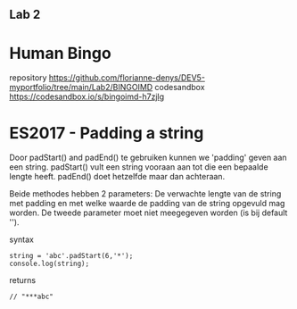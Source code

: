 ## Lab 2

# Human Bingo

repository https://github.com/florianne-denys/DEV5-myportfolio/tree/main/Lab2/BINGOIMD
codesandbox https://codesandbox.io/s/bingoimd-h7zjlg

# ES2017 - Padding a string

Door padStart() and padEnd() te gebruiken kunnen we 'padding' geven aan een string. 
padStart() vult een string vooraan aan tot die een bepaalde lengte heeft. padEnd() doet hetzelfde maar dan achteraan.

Beide methodes hebben 2 parameters: De verwachte lengte van de string met padding en met welke waarde de padding van de string opgevuld mag worden. 
De tweede parameter moet niet meegegeven worden (is bij default '').

syntax
```
string = 'abc'.padStart(6,'*');
console.log(string);
```
returns
```
// "***abc"
```
